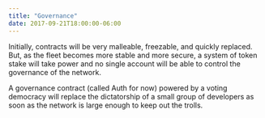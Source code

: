 ```yaml
---
title: "Governance"
date: 2017-09-21T18:00:00-06:00
---
```


Initially, contracts will be very malleable, freezable, and quickly replaced. But, as the fleet becomes more stable and more secure, a system of token stake will take power and no single account will be able to control the governance of the network.

A governance contract (called Auth for now) powered by a voting democracy will replace the dictatorship of a small group of developers as soon as the network is large enough to keep out the trolls.
